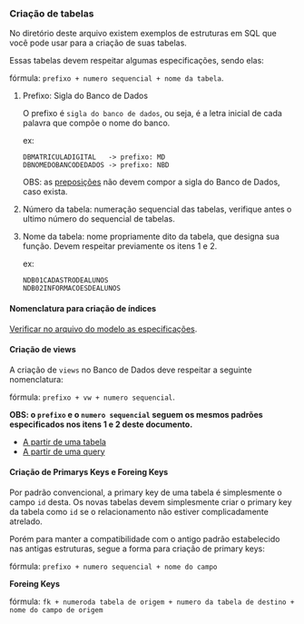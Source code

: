 ### Criação de tabelas

No diretório deste arquivo existem exemplos de estruturas em SQL que você pode usar para a criação de suas tabelas.

Essas tabelas devem respeitar algumas especificações, sendo elas:

fórmula: `prefixo + numero sequencial + nome da tabela`.

1. Prefixo: Sigla do Banco de Dados

    O prefixo é `sigla do banco de dados`, ou seja, é a letra inicial de cada palavra que compõe o nome do banco.

    ex:
    
    ```
    DBMATRICULADIGITAL   -> prefixo: MD
    DBNOMEDOBANCODEDADOS -> prefixo: NBD
    ```

    OBS: as [preposições](https://www.infoescola.com/portugues/preposicao/) não devem compor a sigla do Banco de Dados, caso exista.

2. Número da tabela: numeração sequencial das tabelas, verifique antes o ultimo número do sequencial de tabelas.

3. Nome da tabela: nome propriamente dito da tabela, que designa sua função. Devem respeitar previamente os itens 1 e 2.

    ex:
    
    ```
    NDB01CADASTRODEALUNOS
    NDB02INFORMACOESDEALUNOS
    ```

#### Nomenclatura para criação de índices

[Verificar no arquivo do modelo as especificações](create_index_on_table.sql).

#### Criação de views

A criação de `views` no Banco de Dados deve respeitar a seguinte nomenclatura:

fórmula: `prefixo + vw + numero sequencial`.

**OBS: o `prefixo` e o `numero sequencial` seguem os mesmos padrões especificados nos itens 1 e 2 deste documento.**

- [A partir de uma tabela](create_views_for_table.sql)
- [A partir de uma query](create_views_from_query.sql)

#### Criação de Primarys Keys e Foreing Keys

Por padrão convencional, a primary key de uma tabela é simplesmente o campo `id` desta. Os novas tabelas devem simplesmente criar o primary key da tabela como `id` se o relacionamento não estiver complicadamente atrelado.

Porém para manter a compatibilidade com o antigo padrão estabelecido nas antigas estruturas, segue a forma para criação de primary keys:

fórmula: `prefixo + numero sequencial + nome do campo`

**Foreing Keys**

fórmula: `fk + numeroda tabela de origem + numero da tabela de destino + nome do campo de origem`
